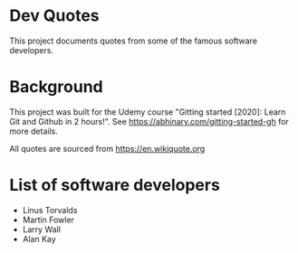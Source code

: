 # Dev Quotes

This project documents quotes from some of the famous software developers.

# Background

This project was built for the Udemy course "Gitting started [2020]: Learn Git
and Github in 2 hours!". See https://abhinary.com/gitting-started-gh for more
details.

All quotes are sourced from https://en.wikiquote.org

# List of software developers

- Linus Torvalds
- Martin Fowler
- Larry Wall
- Alan Kay
